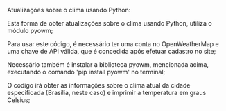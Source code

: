 Atualizações sobre o clima usando Python:

Esta forma de obter atualizações sobre o clima usando Python, utiliza o módulo pyowm;

Para usar este código, é necessário ter uma conta no OpenWeatherMap e uma chave de API válida, que é concedida após efetuar cadastro no site;

Necessário também é instalar a biblioteca pyowm, mencionada acima, executando o comando 'pip install pyowm' no terminal;

O código irá obter as informações sobre o clima atual da cidade especificada (Brasília, neste caso) e imprimir a temperatura em graus Celsius;
